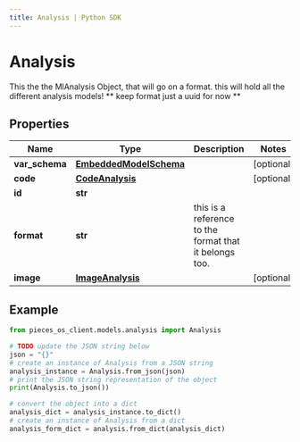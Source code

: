 ```yaml
---
title: Analysis | Python SDK
---
```


# Analysis

This the the MlAnalysis Object, that will go on a format.  this will hold all the different analysis models!  ** keep format just a uuid for now **

## Properties

Name | Type | Description | Notes
------------ | ------------- | ------------- | -------------
**var_schema** | [**EmbeddedModelSchema**](EmbeddedModelSchema) |  | [optional] 
**code** | [**CodeAnalysis**](CodeAnalysis) |  | [optional] 
**id** | **str** |  | 
**format** | **str** | this is a reference to the format that it belongs too. | 
**image** | [**ImageAnalysis**](ImageAnalysis) |  | [optional] 

## Example

```python
from pieces_os_client.models.analysis import Analysis

# TODO update the JSON string below
json = "{}"
# create an instance of Analysis from a JSON string
analysis_instance = Analysis.from_json(json)
# print the JSON string representation of the object
print(Analysis.to_json())

# convert the object into a dict
analysis_dict = analysis_instance.to_dict()
# create an instance of Analysis from a dict
analysis_form_dict = analysis.from_dict(analysis_dict)
```


